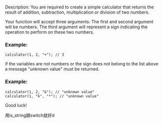 Description:
You are required to create a simple calculator that returns the result of addition, subtraction, multiplication or division of two numbers.

Your function will accept three arguments:
The first and second argument will be numbers.
The third argument will represent a sign indicating the operation to perform on these two numbers.

### Example:
```
calculator(1, 2, "+"); // 3
```
if the variables are not numbers or the sign does not belong to the list above a message "unknown value" must be returned.

### Example:
```
calculator(1, 2, "&"); // "unknown value"
calculator(1, "k", "*"); // "unknown value"
```
Good luck!

用is_string跟switch就好d